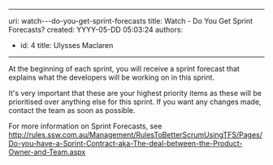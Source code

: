 

---
uri: watch---do-you-get-sprint-forecasts
title: Watch - Do You Get Sprint Forecasts?
created: YYYY-05-DD 05:03:24
authors:
  - id: 4
    title: Ulysses Maclaren
---




<span class='intro'> At the beginning of each sprint, you will receive a sprint forecast that explains what the developers will be working on in this sprint.  </span>

<p>​It's very important that these are your highest priority items as these will be prioritised over anything else for this sprint. If you want any changes made, contact the team as soon as possible.</p>
<p>For more information on Sprint Forecasts, see <a href="/do-you-create-a-sprint-forecast-(aka-the-functionality-that-will-be-developed-during-the-sprint)">http&#58;//rules.ssw.com.au/Management/RulesToBetterScrumUsingTFS/Pages/Do-you-have-a-Sprint-Contract-aka-The-deal-between-the-Product-Owner-and-Team.aspx</a>&#160;</p>


